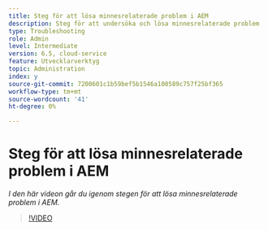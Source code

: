 ```yaml
---
title: Steg för att lösa minnesrelaterade problem i AEM
description: Steg för att undersöka och lösa minnesrelaterade problem
type: Troubleshooting
role: Admin
level: Intermediate
version: 6.5, cloud-service
feature: Utvecklarverktyg
topic: Administration
index: y
source-git-commit: 7200601c1b59bef5b1546a100589c757f25bf365
workflow-type: tm+mt
source-wordcount: '41'
ht-degree: 0%

---
```


# Steg för att lösa minnesrelaterade problem i AEM

*I den här videon går du igenom stegen för att lösa minnesrelaterade problem i AEM.*

>[!VIDEO](https://video.tv.adobe.com/v/335473?quality=9&learn=on)